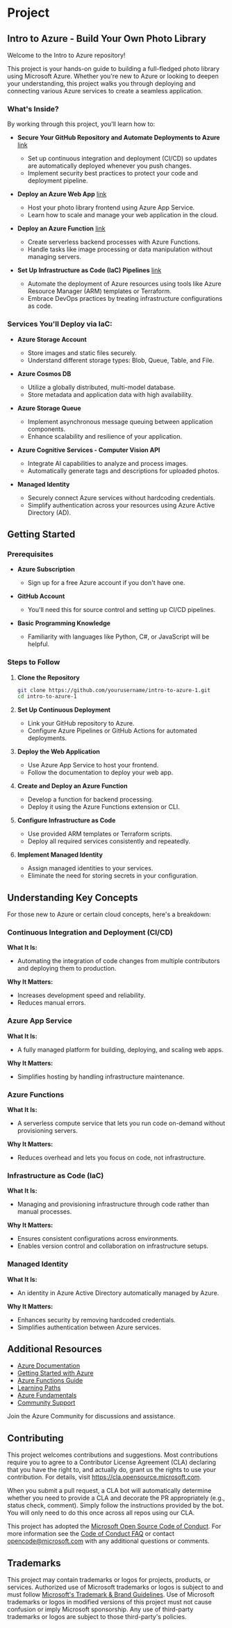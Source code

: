 # Project

## Intro to Azure - Build Your Own Photo Library

Welcome to the Intro to Azure repository!

This project is your hands-on guide to building a full-fledged photo library using Microsoft Azure. Whether you're new to Azure or looking to deepen your understanding, this project walks you through deploying and connecting various Azure services to create a seamless application.

### What's Inside?
By working through this project, you'll learn how to:

- **Secure Your GitHub Repository and Automate Deployments to Azure**  [link](./SecureTheRepo.md)
  - Set up continuous integration and deployment (CI/CD) so updates are automatically deployed whenever you push changes.
  - Implement security best practices to protect your code and deployment pipeline.

- **Deploy an Azure Web App** [link](./DeployWebApp.md)
  - Host your photo library frontend using Azure App Service.
  - Learn how to scale and manage your web application in the cloud.

- **Deploy an Azure Function** [link](./functions.md)
  - Create serverless backend processes with Azure Functions.
  - Handle tasks like image processing or data manipulation without managing servers.

- **Set Up Infrastructure as Code (IaC) Pipelines** [link](./iac.md)
  - Automate the deployment of Azure resources using tools like Azure Resource Manager (ARM) templates or Terraform.
  - Embrace DevOps practices by treating infrastructure configurations as code.


### Services You'll Deploy via IaC:

- **Azure Storage Account**
  - Store images and static files securely.
  - Understand different storage types: Blob, Queue, Table, and File.

- **Azure Cosmos DB**
  - Utilize a globally distributed, multi-model database.
  - Store metadata and application data with high availability.

- **Azure Storage Queue**
  - Implement asynchronous message queuing between application components.
  - Enhance scalability and resilience of your application.

- **Azure Cognitive Services - Computer Vision API**
  - Integrate AI capabilities to analyze and process images.
  - Automatically generate tags and descriptions for uploaded photos.

- **Managed Identity**
  - Securely connect Azure services without hardcoding credentials.
  - Simplify authentication across your resources using Azure Active Directory (AD).

## Getting Started

### Prerequisites

- **Azure Subscription**
  - Sign up for a free Azure account if you don't have one.

- **GitHub Account**
  - You'll need this for source control and setting up CI/CD pipelines.

- **Basic Programming Knowledge**
  - Familiarity with languages like Python, C#, or JavaScript will be helpful.

### Steps to Follow

1. **Clone the Repository**

    ```bash
    git clone https://github.com/yourusername/intro-to-azure-1.git
    cd intro-to-azure-1
    ```

2. **Set Up Continuous Deployment**
    - Link your GitHub repository to Azure.
    - Configure Azure Pipelines or GitHub Actions for automated deployments.

3. **Deploy the Web Application**
    - Use Azure App Service to host your frontend.
    - Follow the documentation to deploy your web app.

4. **Create and Deploy an Azure Function**
    - Develop a function for backend processing.
    - Deploy it using the Azure Functions extension or CLI.

5. **Configure Infrastructure as Code**
    - Use provided ARM templates or Terraform scripts.
    - Deploy all required services consistently and repeatedly.

6. **Implement Managed Identity**
    - Assign managed identities to your services.
    - Eliminate the need for storing secrets in your configuration.

## Understanding Key Concepts

For those new to Azure or certain cloud concepts, here's a breakdown:

### Continuous Integration and Deployment (CI/CD)

**What It Is:**
- Automating the integration of code changes from multiple contributors and deploying them to production.

**Why It Matters:**
- Increases development speed and reliability.
- Reduces manual errors.

### Azure App Service

**What It Is:**
- A fully managed platform for building, deploying, and scaling web apps.

**Why It Matters:**
- Simplifies hosting by handling infrastructure maintenance.

### Azure Functions

**What It Is:**
- A serverless compute service that lets you run code on-demand without provisioning servers.

**Why It Matters:**
- Reduces overhead and lets you focus on code, not infrastructure.

### Infrastructure as Code (IaC)

**What It Is:**
- Managing and provisioning infrastructure through code rather than manual processes.

**Why It Matters:**
- Ensures consistent configurations across environments.
- Enables version control and collaboration on infrastructure setups.

### Managed Identity

**What It Is:**
- An identity in Azure Active Directory automatically managed by Azure.

**Why It Matters:**
- Enhances security by removing hardcoded credentials.
- Simplifies authentication between Azure services.

## Additional Resources

- [Azure Documentation](https://docs.microsoft.com/en-us/azure/)
- [Getting Started with Azure](https://azure.microsoft.com/en-us/get-started/)
- [Azure Functions Guide](https://docs.microsoft.com/en-us/azure/azure-functions/)
- [Learning Paths](https://docs.microsoft.com/en-us/learn/paths/)
- [Azure Fundamentals](https://docs.microsoft.com/en-us/learn/paths/azure-fundamentals/)
- [Community Support](https://learn.microsoft.com/en-us/azure/azure-portal/supportability/how-to-create-azure-support-request/)


Join the Azure Community for discussions and assistance.


## Contributing

This project welcomes contributions and suggestions.  Most contributions require you to agree to a
Contributor License Agreement (CLA) declaring that you have the right to, and actually do, grant us
the rights to use your contribution. For details, visit https://cla.opensource.microsoft.com.

When you submit a pull request, a CLA bot will automatically determine whether you need to provide
a CLA and decorate the PR appropriately (e.g., status check, comment). Simply follow the instructions
provided by the bot. You will only need to do this once across all repos using our CLA.

This project has adopted the [Microsoft Open Source Code of Conduct](https://opensource.microsoft.com/codeofconduct/).
For more information see the [Code of Conduct FAQ](https://opensource.microsoft.com/codeofconduct/faq/) or
contact [opencode@microsoft.com](mailto:opencode@microsoft.com) with any additional questions or comments.

## Trademarks

This project may contain trademarks or logos for projects, products, or services. Authorized use of Microsoft 
trademarks or logos is subject to and must follow 
[Microsoft's Trademark & Brand Guidelines](https://www.microsoft.com/en-us/legal/intellectualproperty/trademarks/usage/general).
Use of Microsoft trademarks or logos in modified versions of this project must not cause confusion or imply Microsoft sponsorship.
Any use of third-party trademarks or logos are subject to those third-party's policies.
